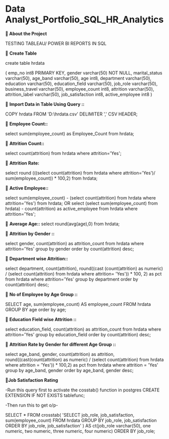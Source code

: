 # Data Analyst_Portfolio_SQL_HR_Analytics

**🔹 About the Project**

TESTING TABLEAU/ POWER BI REPORTS IN SQL

🔸 **Create Table**

create table hrdata

(
	emp_no int8 PRIMARY KEY,
	gender varchar(50) NOT NULL,
 	marital_status varchar(50),
 	age_band varchar(50),
	age int8,
	department varchar(50),
	education varchar(50),
	education_field varchar(50),
	job_role varchar(50),
	business_travel varchar(50),
	employee_count int8,
	attrition varchar(50),
	attrition_label varchar(50),
	job_satisfaction int8,
	active_employee int8
)

 🔸 **Import Data in Table Using Query ::**

COPY hrdata FROM 'D:\hrdata.csv' DELIMITER ',' CSV HEADER;

🔸 **Employee Count::**

select sum(employee_count) as Employee_Count from hrdata;

🔸 **Attrition Count::**

select count(attrition) from hrdata where attrition='Yes';

🔸 **Attrition Rate:**

select 
round (((select count(attrition) from hrdata where attrition='Yes')/ 
sum(employee_count)) * 100,2)
from hrdata;

🔸 **Active Employee::**

select sum(employee_count) - (select count(attrition) from hrdata  where attrition='Yes') from hrdata;
OR
select (select sum(employee_count) from hrdata) - count(attrition) as active_employee from hrdata
where attrition='Yes';

🔸 **Average Age::**
select round(avg(age),0) from hrdata;

🔸 **Attrition by Gender ::**

select gender, count(attrition) as attrition_count from hrdata
where attrition='Yes'
group by gender
order by count(attrition) desc;

 🔸 **Department wise Attrition::**

select department, count(attrition), round((cast (count(attrition) as numeric) / 
(select count(attrition) from hrdata where attrition= 'Yes')) * 100, 2) as pct from hrdata
where attrition='Yes'
group by department 
order by count(attrition) desc;


 🔸 **No of Employee by Age Group ::**

SELECT age,  sum(employee_count) AS employee_count FROM hrdata
GROUP BY age
order by age;

🔸 **Education Field wise Attrition ::**

select education_field, count(attrition) as attrition_count from hrdata
where attrition='Yes'
group by education_field
order by count(attrition) desc;

 🔸 **Attrition Rate by Gender for different Age Group ::**

select age_band, gender, count(attrition) as attrition, 
round((cast(count(attrition) as numeric) / (select count(attrition) from hrdata where attrition = 'Yes')) * 100,2) as pct
from hrdata
where attrition = 'Yes'
group by age_band, gender
order by age_band, gender desc;

 🔸**Job Satisfaction Rating**

-Run this query first to activate the cosstab() function in postgres
CREATE EXTENSION IF NOT EXISTS tablefunc;

-Then run this to get o/p-

SELECT *
FROM crosstab(
  'SELECT job_role, job_satisfaction, sum(employee_count)
   FROM hrdata
   GROUP BY job_role, job_satisfaction
   ORDER BY job_role, job_satisfaction'
	) AS ct(job_role varchar(50), one numeric, two numeric, three numeric, four numeric)
ORDER BY job_role;
